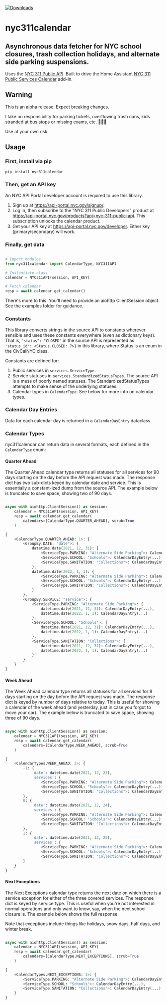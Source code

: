 [![Downloads](https://pepy.tech/badge/nyc311calendar)](https://pepy.tech/project/nyc311calendar)

# nyc311calendar

## Asynchronous data fetcher for NYC school closures, trash collection holidays, and alternate side parking suspensions.

Uses the [NYC 311 Public API](https://api-portal.nyc.gov/docs/services/nyc-311-public-api/operations/api-GetCalendar-get/console). Built to drive the Home Assistant [NYC 311 Public Services Calendar](https://github.com/elahd/ha-nyc311) add-in.

## Warning

This is an alpha release. Expect breaking changes.

I take no responsibility for parking tickets, overflowing trash cans, kids stranded at bus stops or missing exams, etc. 🤷🏼‍♂️

Use at your own risk.

## Usage

### First, install via pip

```bash
pip install nyc311calendar
```

### Then, get an API key

An NYC API Portal developer account is required to use this library.

1. Sign up at https://api-portal.nyc.gov/signup/.
2. Log in, then subscribe to the "NYC 311 Public Developers" product at https://api-portal.nyc.gov/products?api=nyc-311-public-api. This subscription unlocks the calendar product.
3. Get your API key at https://api-portal.nyc.gov/developer. Either key (primary/secondary) will work.

### Finally, get data

```python

# Import modules
from nyc311calendar import CalendarType, NYC311API

# Instantiate class
calendar = NYC311API(session, API_KEY)

# Fetch calendar
resp = await calendar.get_calendar()

```

There's more to this. You'll need to provide an aiohttp ClientSession object. See the examples folder for guidance.

### Constants

This library converts strings in the source API to constants wherever sensible and uses these constants everywhere (even as dictionary keys). That is, `"status": "CLOSED"` in the source API is represented as `'status_id': <Status.CLOSED: 7>}` in this library, where Status is an enum in the CivCalNYC class.

Constants are defined for:

1. Public services in `services.ServiceType`.
2. Service statuses in `services.StandardizedStatusTypes`. The source API is a mess of poorly named statuses. The StandardizedStatusTypes attempts to make sense of the underlying statuses.
3. Calendar types in `CalendarType`. See below for more info on calendar types.

### Calendar Day Entries

Data for each calendar day is returned in a `CalendarDayEntry` dataclass.

### Calendar Types

nyc311calendar can return data in several formats, each defined in the `CalendarType` enum:

#### Quarter Ahead

The Quarter Ahead calendar type returns all statuses for all services for 90 days starting on the day before the API request was made. The response dict has two sub-dicts keyed by calendar date and service. This is essentially a constant-ized dump from the source API. The example below is truncated to save space, showing two of 90 days.

```python

async with aiohttp.ClientSession() as session:
    calendar = NYC311API(session, API_KEY)
    resp = await calendar.get_calendar(
        calendars=[CalendarType.QUARTER_AHEAD], scrub=True
    )

```

```python
{
    <CalendarType.QUARTER_AHEAD: 1>: {
        <GroupBy.DATE: "date">: {
            datetime.date(2021, 12, 31): {
                <ServiceType.PARKING: "Alternate Side Parking">: CalendarDayEntry(...),
                <ServiceType.SCHOOL: "Schools">: CalendarDayEntry(...),
                <ServiceType.SANITATION: "Collections">: CalendarDayEntry(...)
            },
            datetime.date(2022, 1, 1): {
                <ServiceType.PARKING: "Alternate Side Parking">: CalendarDayEntry(...),
                <ServiceType.SCHOOL: "Schools">: CalendarDayEntry(...),
                <ServiceType.SANITATION: "Collections">: CalendarDayEntry(...)
            }
        },
        <GroupBy.SERVICE: "service">: {
            <ServiceType.PARKING: "Alternate Side Parking">: {
                datetime.date(2021, 12, 31): CalendarDayEntry(...),
                datetime.date(2022, 1, 1): CalendarDayEntry(...)
            },
            <ServiceType.SCHOOL: "Schools">: {
                datetime.date(2021, 12, 31): CalendarDayEntry(...),
                datetime.date(2022, 1, 1): CalendarDayEntry(...)
            },
            <ServiceType.SANITATION: "Collections">: {
                datetime.date(2021, 12, 31): CalendarDayEntry(...),
                datetime.date(2022, 1, 1): CalendarDayEntry(...)
            }
        }
    }
}
```

#### Week Ahead

The Week Ahead calendar type returns all statuses for all services for 8 days starting on the day before the API request was made. The response dict is keyed by number of days relative to today. This is useful for showing a calendar of the week ahead (and yesterday, just in case you forgot to move your car). The example below is truncated to save space, showing three of 90 days.

```python

async with aiohttp.ClientSession() as session:
    calendar = NYC311API(session, API_KEY)
    resp = await calendar.get_calendar(
        calendars=[CalendarType.WEEK_AHEAD], scrub=True
    )

```

```python
{
    <CalendarTypes.WEEK_AHEAD: 2>: {
        -1: {
            'date': datetime.date(2021, 12, 23),
            'services': {
                <ServiceType.PARKING: "Alternate Side Parking">: CalendarDayEntry(...),
                <ServiceType.SCHOOL: "Schools">: CalendarDayEntry(...),
                <ServiceType.SANITATION: "Collections">: CalendarDayEntry(...)
        },
        0: {
            'date': datetime.date(2021, 12, 24),
            'services': {
                <ServiceType.PARKING: "Alternate Side Parking">: CalendarDayEntry(...),
                <ServiceType.SCHOOL: "Schools">: CalendarDayEntry(...),
                <ServiceType.SANITATION: "Collections">: CalendarDayEntry(...)
        },
        1: {
            'date': datetime.date(2021, 12, 25),
            'services': {
                <ServiceType.PARKING: "Alternate Side Parking">: CalendarDayEntry(...),
                <ServiceType.SCHOOL: "Schools">: CalendarDayEntry(...),
                <ServiceType.SANITATION: "Collections">: CalendarDayEntry(...)
        }
    }
}
```

#### Next Exceptions

The Next Exceptions calendar type returns the next date on which there is a service exception for either of the three covered services. The response dict is keyed by service type. This is useful when you're not interested in normal operations and only want to know, say, when the next school closure is. The example below shows the full response.

Note that exceptions include things like holidays, snow days, half days, and winter break.

```python

async with aiohttp.ClientSession() as session:
    calendar = NYC311API(session, API_KEY)
    resp = await calendar.get_calendar(
        calendars=[CalendarType.NEXT_EXCEPTIONS], scrub=True
    )

```

```python
{
    <CalendarTypes.NEXT_EXCEPTIONS: 3>: {
        <ServiceType.PARKING: "Alternate Side Parking">: CalendarDayEntry(...),
        <ServiceType.SCHOOL: "Schools">: CalendarDayEntry(...),
        <ServiceType.SANITATION: "Collections">: CalendarDayEntry(...)
    }
}
```
